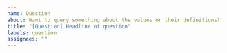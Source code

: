 ```yaml
---
name: Question
about: Want to query something about the values or their definitions? 
title: "[Question] Headline of question"
labels: question
assignees: ""
---
```


<!--- Provide your question with any appropriate links or supporting material -->
